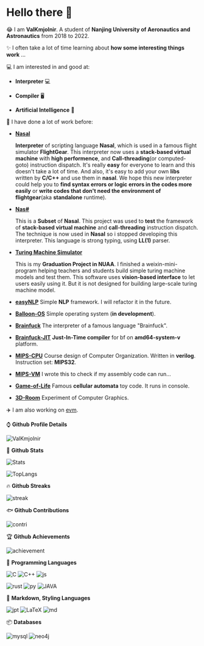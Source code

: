 # Hello there 👋

<!--
**ValKmjolnir/ValKmjolnir** is a ✨ _special_ ✨ repository because its `README.md` (this file) appears on your GitHub profile.

Here are some ideas to get you started:

- 🔭 I’m currently working on ...
- 🌱 I’m currently learning ...
- 👯 I’m looking to collaborate on ...
- 🤔 I’m looking for help with ...
- 💬 Ask me about ...
- 📫 How to reach me: ...
- 😄 Pronouns: ...
- ⚡ Fun fact: ...
-->

😂
I am __ValKmjolnir__.
A student of __Nanjing University of Aeronautics and Astronautics__  from 2018 to 2022.

✨ I often take a lot of time learning about __how some interesting things work__ ...

💻 I am interested in and good at:

* __Interpreter__ 💻

* __Compiler__ 🖥️

* __Artificial Intelligence__ 🤖

🚀 I have done a lot of work before:

* [__Nasal__](https://github.com/ValKmjolnir/Nasal-Interpreter)

    __Interpreter__ of scripting language __Nasal__,
    which is used in a famous flight simulator __FlightGear__.
    This interpreter now uses a __stack-based virtual machine__ with __high performence__, and __Call-threading__(or computed-goto) instruction dispatch.
    It's really __easy__ for everyone to learn and this doesn't take a lot of time. And also, it's easy to add your own __libs__ written by __C/C++__ and use them in __nasal__. We hope this new interpreter could help you to __find syntax errors or logic errors in the codes more easily__ or __write codes that don't need the environment of flightgear__(aka __standalone__ runtime).

* [__Nas#__](https://github.com/ValKmjolnir/nas-sharp)

    This is a __Subset__ of __Nasal__. This project was used to __test__ the framework of __stack-based virtual machine__ and __call-threading__ instruction dispatch. The technique is now used in __Nasal__ so i stopped developing this interpreter. This language is strong typing, using __LL(1)__ parser.

* [__Turing Machine Simulator__](https://github.com/ValKmjolnir/turingmachine-weixinapp)

    This is my __Graduation Project in NUAA__. I finished a weixin-mini-program helping teachers and students build simple turing machine models and test them. This software uses __vision-based interface__ to let users easily using it. But it is not designed for building large-scale turing machine model.

* [__easyNLP__](https://github.com/ValKmjolnir/easyNLP) Simple __NLP__ framework. I will refactor it in the future.

* [__Balloon-OS__](https://github.com/ValKmjolnir/Balloon-OS) Simple operating system (__in development__).

* [__Brainfuck__](https://github.com/ValKmjolnir/Brainfuck-interpreter) The interpreter of a famous language "Brainfuck".

* [__Brainfuck-JIT__](https://github.com/ValKmjolnir/brainfuck-jit) __Just-In-Time compiler__ for bf on __amd64-system-v__ platform.

* [__MIPS-CPU__](https://github.com/ValKmjolnir/MIPS-CPU) Course design of Computer Organization. Written in __verilog__. Instruction set: __MIPS32__.

* [__MIPS-VM__](https://github.com/ValKmjolnir/MIPS-virtual-machine) I wrote this to check if my assembly code can run...

* [__Game-of-Life__](https://github.com/ValKmjolnir/Game-of-Life) Famous __cellular automata__ toy code. It runs in console.

* [__3D-Room__](https://github.com/ValKmjolnir/3D-Room) Experiment of Computer Graphics.

✈️ I am also working on [evm](https://github.com/scriptiot/evm).

⌚ __Github Profile Details__

![ValKmjolnir](https://github-profile-summary-cards.vercel.app/api/cards/profile-details?username=ValKmjolnir&theme=github_dark)

👻 __Github Stats__

![Stats](https://github-readme-stats.vercel.app/api?username=ValKmjolnir&show_icons=true&count_private=true&theme=radical)

![TopLangs](https://github-readme-stats.vercel.app/api/top-langs?username=ValKmjolnir&layout=compact&show_icons=true&theme=radical)

🔥 __Github Streaks__

![streak](https://github-readme-streak-stats.herokuapp.com/?user=ValKmjolnir&theme=black-ice&hide_border=true&stroke=0000&background=0D1117&ring=e05397&fire=e05397&currStreakLabel=e05397)

🐟 __Github Contributions__

![contri](https://activity-graph.herokuapp.com/graph?username=ValKmjolnir&bg_color=0D1117&color=e05397&line=e05397&point=FFFFFF&hide_border=true)

🏆 __Github Achievements__

![achievement](https://github-profile-trophy.vercel.app/?username=ValKmjolnir&margin-w=5&theme=radical)

📝 __Programming Languages__

![C](https://camo.githubusercontent.com/5859172b2d0854f4d70d35118ae1fbb8d92f967ea654f1bb1bdae4a346d03926/68747470733a2f2f696d672e736869656c64732e696f2f62616467652f632d2532333030353939432e7376673f7374796c653d666f722d7468652d6261646765266c6f676f3d63266c6f676f436f6c6f723d7768697465)
![C++](https://camo.githubusercontent.com/891c1fd9d2ab2adf1053e8514f469b94049769ccd9d2765c8e06e9c1b6da1b8c/68747470733a2f2f696d672e736869656c64732e696f2f62616467652f632b2b2d2532333030353939432e7376673f7374796c653d666f722d7468652d6261646765266c6f676f3d63253242253242266c6f676f436f6c6f723d7768697465)
![js](https://camo.githubusercontent.com/aeddc848275a1ffce386dc81c04541654ca07b2c43bbb8ad251085c962672aea/68747470733a2f2f696d672e736869656c64732e696f2f62616467652f6a6176617363726970742d2532333332333333302e7376673f7374796c653d666f722d7468652d6261646765266c6f676f3d6a617661736372697074266c6f676f436f6c6f723d253233463744463145)

![rust](https://camo.githubusercontent.com/0b67f2eb691b83144519058d27f3ae6104f24a760db25d4a0566c7c40f53731f/68747470733a2f2f696d672e736869656c64732e696f2f62616467652f727573742d2532333030303030302e7376673f7374796c653d666f722d7468652d6261646765266c6f676f3d72757374266c6f676f436f6c6f723d7768697465)
![py](https://camo.githubusercontent.com/a1b2dac5667822ee0d98ae6d799da61987fd1658dfeb4d2ca6e3c99b1535ebd8/68747470733a2f2f696d672e736869656c64732e696f2f62616467652f707974686f6e2d3336373041303f7374796c653d666f722d7468652d6261646765266c6f676f3d707974686f6e266c6f676f436f6c6f723d666664643534)
![JAVA](https://camo.githubusercontent.com/6cbecd63a9a8f83ee186885c446938820ffa8304942a284ee6e1e2acb2bfd822/68747470733a2f2f696d672e736869656c64732e696f2f62616467652f6a6176612d2532334544384230302e7376673f7374796c653d666f722d7468652d6261646765266c6f676f3d6a617661266c6f676f436f6c6f723d7768697465)

📝 __Markdown, Styling Languages__

![jpt](https://camo.githubusercontent.com/ec18bacb4dbd8b58279a58f3aa9ece08d73d72191e06b415c9faa0f4f1884aa7/68747470733a2f2f696d672e736869656c64732e696f2f62616467652f4a7570797465722d4633373632363f7374796c653d666f722d7468652d6261646765266c6f676f3d6a757079746572266c6f676f436f6c6f723d7768697465)
![LaTeX](https://camo.githubusercontent.com/e464c1da94fa62c15f6a6dc83e36ad97f7310551a4c4f0aa8d1d6a49a89cbe07/68747470733a2f2f696d672e736869656c64732e696f2f62616467652f6c617465782d2532333030383038302e7376673f7374796c653d666f722d7468652d6261646765266c6f676f3d6c61746578266c6f676f436f6c6f723d7768697465)
![md](https://camo.githubusercontent.com/a44844ce4d3bf26f4685d5ae0e0fab359cdeca62ad71c675d3d89fd30f418665/68747470733a2f2f696d672e736869656c64732e696f2f62616467652f6d61726b646f776e2d2532333030303030302e7376673f7374796c653d666f722d7468652d6261646765266c6f676f3d6d61726b646f776e266c6f676f436f6c6f723d7768697465)

📦️ __Databases__

![mysql](https://camo.githubusercontent.com/918fce8d50581bd97b7133e677a78ed2cad14f970522f219daaeb6d1c81060e1/68747470733a2f2f696d672e736869656c64732e696f2f62616467652f6d7973716c2d2532333030662e7376673f7374796c653d666f722d7468652d6261646765266c6f676f3d6d7973716c266c6f676f436f6c6f723d7768697465)
![neo4j](https://camo.githubusercontent.com/db560f13ad695c842c5492027546fae1c1b7f5a5add96aad584a318410dc1803/68747470733a2f2f696d672e736869656c64732e696f2f62616467652f4e656f346a2d3030384343313f7374796c653d666f722d7468652d6261646765266c6f676f3d6e656f346a266c6f676f436f6c6f723d7768697465)
